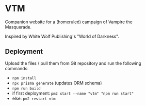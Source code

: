 # VTM

Companion website for a (homeruled) campaign of Vampire the Masquerade.

Inspired by White Wolf Publishing's "World of Darkness".

## Deployment

Upload the files / pull them from Git repository and run the following commands:
- `npm install`
- `npx prisma generate` (updates ORM schema)
- `npm run build`
- if first deployment: `pm2 start --name "vtm" "npm run start"`
- else: `pm2 restart vtm`